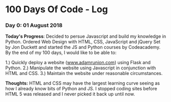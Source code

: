 # 100 Days Of Code - Log

### Day 0: 01 August 2018

**Today's Progress**: Decided to persue Javascript and build my knowledge in Python. Ordered Web Design with HTML, CSS, JavaScript and jQuery Set by Jon Duckett and started the JS and Python courses by Codeacademy. By the end of my 100 days, I would like to be able to:

1.) Quickly deploy a website (www.adamrunion.com) using Flask and Python.
2.) Manipulate the website using Javascript in conjunction with HTML and CSS.
3.) Maintain the website under reasonable circumstances.

**Thoughts:** HTML and CSS may have the largest learning curve seeing as how I already know bits of Python and JS. I stopped coding sites before HTML 5 was released and I never picked it back up until now.
